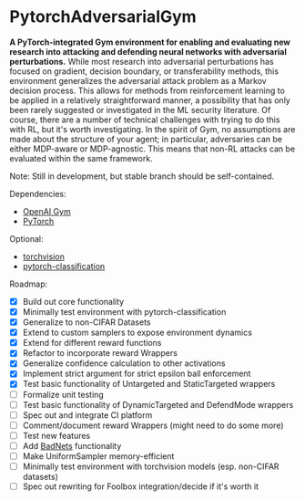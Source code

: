 PytorchAdversarialGym
=====================
**A PyTorch-integrated Gym environment for enabling and evaluating new research into attacking and defending neural networks with adversarial perturbations.**  While most research into adversarial perturbations has focused on gradient, decision boundary, or transferability methods, this environment generalizes the adversarial attack problem as a Markov decision process.  This allows for methods from reinforcement learning to be applied in a relatively straightforward manner, a possibility that has only been rarely suggested or investigated in the ML security literature.  Of course, there are a number of technical challenges with trying to do this with RL, but it's worth investigating.  In the spirit of Gym, no assumptions are made about the structure of your agent; in particular, adversaries can be either MDP-aware or MDP-agnostic.  This means that non-RL attacks can be evaluated within the same framework.

Note: Still in development, but stable branch should be self-contained.

Dependencies:
- [OpenAI Gym](https://github.com/openai/gym)
- [PyTorch](https://pytorch.org/)

Optional:
- [torchvision](https://github.com/pytorch/vision)
- [pytorch-classification](https://github.com/bearpaw/pytorch-classification)

Roadmap:
- [x] Build out core functionality
- [x] Minimally test environment with pytorch-classification
- [x] Generalize to non-CIFAR Datasets
- [x] Extend to custom samplers to expose environment dynamics
- [x] Extend for different reward functions
- [x] Refactor to incorporate reward Wrappers
- [x] Generalize confidence calculation to other activations
- [x] Implement strict argument for strict epsilon ball enforcement
- [x] Test basic functionality of Untargeted and StaticTargeted wrappers
- [ ] Formalize unit testing
- [ ] Test basic functionality of DynamicTargeted and DefendMode wrappers
- [ ] Spec out and integrate CI platform
- [ ] Comment/document reward Wrappers (might need to do some more)
- [ ] Test new features
- [ ] Add [BadNets](https://arxiv.org/abs/1708.06733) functionality
- [ ] Make UniformSampler memory-efficient
- [ ] Minimally test environment with torchvision models (esp. non-CIFAR datasets)
- [ ] Spec out rewriting for Foolbox integration/decide if it's worth it